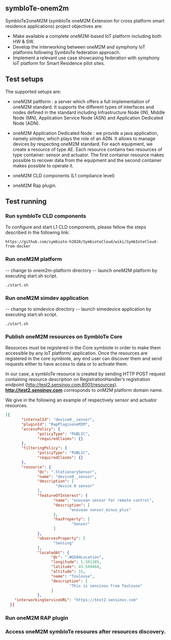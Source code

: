 symbIoTe-onem2m
--------------------

SymbIoTe2oneM2M (symbIoTe oneM2M Extension for cross platform smart residence applications) project objectives are: 

- Make available a complete oneM2M-based IoT platform including both HW & SW. 
- Develop the interworking between oneM2M and symphony IoT platforms following SymbIoTe federation approach. 
- Implement a relevant use case showcasing federation with symphony IoT platform for Smart Residence pilot sites.

Test setups
--------------------

The supported setups are:

- oneM2M paltform : a server which offers a full implementation of oneM2M standard. It supports the different types of interfaces and nodes defined in the standard including Infrastructure Node (IN), Middle Node (MN), Application Service Node (ASN) and Application Dedicated Node (ADN).

- oneM2M Application Dedicated Node : we provide a java application, namely simdev, which plays the role of an ADN. It allows to manage devices by respecting oneM2M standard. For each equipment, we create a resource of type AE. Each resource contains two resources of type container: sensor and actuator. The first container resource makes possible to recover data from the equipment and the second container makes possible to operate it.

- oneM2M CLD components (L1 compliance level) 

- oneM2M Rap plugin. 


Test running
-------------------

### Run symbIoTe CLD components

To configure and start L1 CLD components, please fellow the steps described in the following link: 
```
https://github.com/symbiote-h2020/SymbioteCloud/wiki/SymbIoteCloud-from-docker
```

### Run oneM2M platform

-- change to onem2m-platform directory 
-- launch oneM2M platform by executing start.sh script. 
```
./start.sh 
```


### Run oneM2M simdev application 
-- change to simdevice directory 
-- launch simedevice application by executing start.sh script. 
```
./start.sh 
```

### Publish oneM2M resources on SymbIoTe Core
Resources must be registered in the Core symbiote in order to make them accessible by any IoT platform/ application. Once the resources are registered in the core symbiote, any end user can discover them and send requests either to have access to data or to activate them.

In our case, a symbIoTe resource is created by sending HTTP POST request containing resource description on RegistrationHandler’s registration endpoint (http://test2.sensinov.com:8001/resources). **http://test2.sensinov.com** corresponds to onM2M platform domain name. 

We give in the following an example of respectively sensor and actuator resources. 
```json
[{
       "internalId": "device0__sensor",
       "pluginId": "RapPluginoneM2M",
       "accessPolicy": {
              "policyType": "PUBLIC",
              "requiredClaims": {}
       },
       "filteringPolicy": {
              "policyType": "PUBLIC",
              "requiredClaims": {}
       },
       "resource": {
              "@c": ".StationarySensor",
              "name": "device0__sensor",
              "description": [
                      "device 0 sensor"
              ],
              "featureOfInterest": {
                     "name": "enocean sensor for remote control",
                     "description": [
                            "enocean sensor_minus_plus"
                     ],
                     "hasProperty": [
                             "Sensor"
                     ]
              },
              "observesProperty": [
                     "Sensing"
              ],
              "locatedAt": {
                    "@c": ".WGS84Location",
                    "longitude": 1.501385,
                    "latitude": 43.549468,
                    "altitude": 15,
                    "name": "Toulouse",
                    "description": [
                            "This is sensinov from Toulouse"
                    ]
              },
    "interworkingServiceURL": "https://test2.sensinov.com"
  }]
```

### Run oneM2M RAP plugin
### Access oneM2M symbIoTe resoures after resources discovery. 


